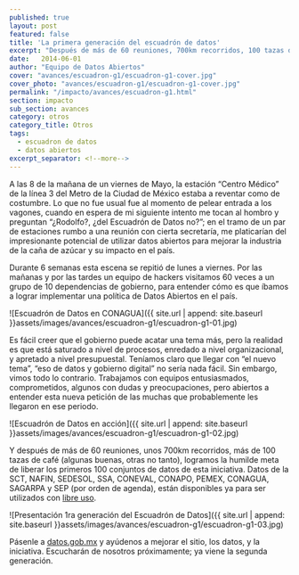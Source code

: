 ```yaml
---
published: true
layout: post
featured: false
title: 'La primera generación del escuadrón de datos'
excerpt: "Después de más de 60 reuniones, 700km recorridos, 100 tazas de café, logramos liberar los primeros 100 conjuntos de datos de esta iniciativa."
date:   2014-06-01
author: "Equipo de Datos Abiertos"
cover: "avances/escuadron-g1/escuadron-g1-cover.jpg"
cover_photo: "avances/escuadron-g1/escuadron-g1-cover.jpg"
permalink: "/impacto/avances/escuadron-g1.html"
section: impacto
sub_section: avances
category: otros
category_title: Otros
tags:
  - escuadron de datos
  - datos abiertos
excerpt_separator: <!--more-->
---
```


A las 8 de la mañana de un viernes de Mayo, la estación “Centro Médico” de la línea 3 del Metro de la Ciudad de México estaba a reventar como de costumbre. Lo que no fue usual fue al momento de pelear entrada a los vagones, cuando en espera de mi siguiente intento me tocan al hombro y preguntan “¿Rodolfo?, ¿del Escuadrón de Datos no?”; en el tramo de un par de estaciones rumbo a una reunión con cierta secretaría, me platicarían del impresionante potencial de utilizar datos abiertos para mejorar la industria de la caña de azúcar y su impacto en el país.

<!--more-->

Durante 6 semanas esta escena se repitió de lunes a viernes. Por las mañanas y por las tardes un equipo de hackers visitamos 60 veces a un grupo de 10 dependencias de gobierno, para entender cómo es que íbamos a lograr implementar una política de Datos Abiertos en el país.

![Escuadrón de Datos en CONAGUA]({{ site.url | append: site.baseurl }}assets/images/avances/escuadron-g1/escuadron-g1-01.jpg)

Es fácil creer que el gobierno puede acatar una tema más, pero la realidad es que está saturado a nivel de procesos, enredado a nivel organizacional, y apretado a nivel presupuestal. Teníamos claro que llegar con “el nuevo tema”, “eso de datos y gobierno digital” no sería nada fácil. Sin embargo, vimos todo lo contrario. Trabajamos con equipos entusiasmados, comprometidos, algunos con dudas y preocupaciones, pero abiertos a entender esta nueva petición de las muchas que probablemente les llegaron en ese periodo.

![Escuadrón de Datos en acción]({{ site.url | append: site.baseurl }}assets/images/avances/escuadron-g1/escuadron-g1-02.jpg)

Y después de más de 60 reuniones, unos 700km recorridos, más de 100 tazas de café (algunas buenas, otras no tanto), logramos la humilde meta de liberar los primeros 100 conjuntos de datos de esta iniciativa. Datos de la SCT, NAFIN, SEDESOL, SSA, CONEVAL, CONAPO, PEMEX, CONAGUA, SAGARPA y SEP (por orden de agenda), están disponibles ya para ser utilizados con [libre uso](http://datos.gob.mx/libreusomx/).

![Presentación 1ra generación del Escuadrón de Datos]({{ site.url | append: site.baseurl }}assets/images/avances/escuadron-g1/escuadron-g1-03.jpg)

Pásenle a [datos.gob.mx](http://datos.gob.mx/) y ayúdenos a mejorar el sitio, los datos, y la iniciativa.
Escucharán de nosotros próximamente; ya viene la segunda generación.
